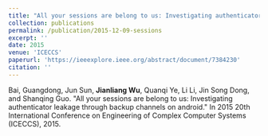 ```yaml
---
title: "All your sessions are belong to us: Investigating authenticator leakage through backup channels on android"
collection: publications
permalink: /publication/2015-12-09-sessions
excerpt: ''
date: 2015
venue: 'ICECCS'
paperurl: 'https://ieeexplore.ieee.org/abstract/document/7384230'
citation: ''
---
```


Bai, Guangdong, Jun Sun, **Jianliang Wu**, Quanqi Ye, Li Li, Jin Song Dong, and Shanqing Guo. "All your sessions are belong to us: Investigating authenticator leakage through backup channels on android." In 2015 20th International Conference on Engineering of Complex Computer Systems (ICECCS), 2015.

